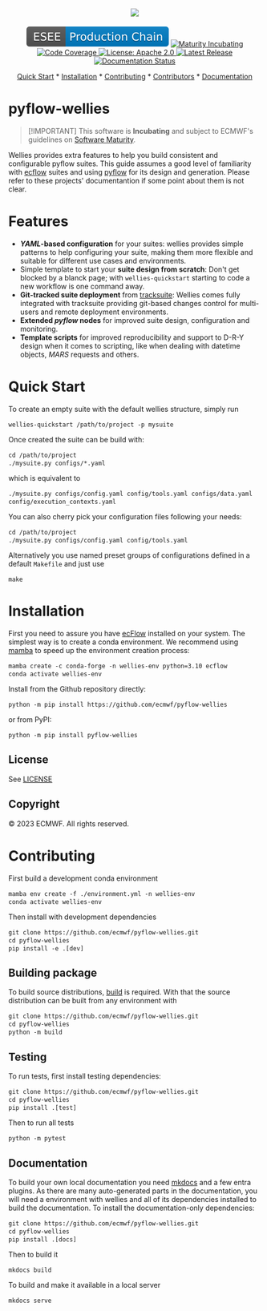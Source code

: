 <h3 align="center">
<picture>
    <source srcset="https://raw.githubusercontent.com/ecmwf/logos/feature/add-logo-pyflow_wellies-20250501113719/logos/pyflow/logo_wellies_dark.svg" media="(prefers-color-scheme: dark)">
    <img src="https://raw.githubusercontent.com/ecmwf/logos/feature/add-logo-pyflow_wellies-20250501113719/logos/pyflow/logo_wellies_light.svg" width="100">
  </picture>
</br>
</h3>


<p align="center">
  <img src="https://raw.githubusercontent.com/ecmwf/codex/refs/heads/main/ESEE/production_chain_badge.svg" alt="ESEE Production Chain">
  <a href="https://github.com/ecmwf/codex/blob/refs/heads/main/Project%20Maturity/readme.md">
    <img src="https://img.shields.io/badge/Maturity-Incubating-lightskyblue" alt="Maturity Incubating">
  </a>

<a href="https://codecov.io/gh/ecmwf/pyflow_wellies">
    <img src="https://codecov.io/gh/ecmwf/pyflow_wellies/branch/develop/graph/badge.svg" alt="Code Coverage">
  </a>

  <a href="https://opensource.org/licenses/apache-2-0">
    <img src="https://img.shields.io/badge/License-Apache%202.0-blue.svg" alt="License: Apache 2.0">
  </a>

  <a href="https://github.com/ecmwf/pyflow_wellies/releases">
    <img src="https://img.shields.io/github/v/release/ecmwf/pyflow_wellies?color=blue&label=Release&style=flat-square" alt="Latest Release">
  </a>
  <a href="https://pyflow_wellies.readthedocs.io/en/latest/?badge=latest">
    <img src="https://readthedocs.org/projects/pyflow_wellies/badge/?version=latest" alt="Documentation Status">
  </a>
</p>

<p align="center">
  <a href="#quick-start">Quick Start</a> *
  <a href="#installation">Installation</a> *
  <a href="#contributing">Contributing</a> *
  <a href="#contributors">Contributors</a> *
  <a href="https://pyflow_wellies.readthedocs.io/en/latest/">Documentation</a>
</p>


# pyflow-wellies

> \[!IMPORTANT\]
> This software is **Incubating** and subject to ECMWF's guidelines on [Software Maturity](https://github.com/ecmwf/codex/raw/refs/heads/main/Project%20Maturity).

Wellies provides extra features to help you build consistent and configurable
pyflow suites. This guide assumes a good level of familiarity with
[ecflow](https://ecflow.readthedocs.io) suites and using
[pyflow](http://pyflow-workflow-generator.readthedocs.io) for its design and
generation. Please refer to these projects' documentantion if some point about
them is not clear.

# Features

- ***YAML*-based configuration** for your suites: wellies provides simple
patterns to help configuring your suite, making them more flexible and suitable for
different use cases and environments.
- Simple template to start your **suite design from scratch**: Don't get blocked
by a blanck page; with `wellies-quickstart` starting to code a new workflow is
one command away.
- **Git-tracked suite deployment** from [tracksuite](https://github.com/ecmwf/tracksuite): Wellies comes fully integrated with tracksuite providing git-based changes control for multi-users and remote deployment environments.
- **Extended *pyflow* nodes** for improved suite design, configuration and monitoring.
- **Template scripts** for improved reproducibility and support to D-R-Y design when it comes to scripting, like when dealing with datetime objects, *MARS* requests and others.

# Quick Start

To create an empty suite with the default wellies structure, simply run

```
wellies-quickstart /path/to/project -p mysuite
```

Once created the suite can be build with:

```
cd /path/to/project
./mysuite.py configs/*.yaml
```

which is equivalent to

```
./mysuite.py configs/config.yaml config/tools.yaml configs/data.yaml config/execution_contexts.yaml
```

You can also cherry pick your configuration files following your needs:

```
cd /path/to/project
./mysuite.py configs/config.yaml config/tools.yaml
```

Alternatively you use named preset groups of configurations defined in a default `Makefile` and just use

```
make
```

# Installation

First you need to assure you have [ecFlow](https://ecflow.readthedocs.io/en/latest/) installed on your system.
The simplest way is to create a conda environment. We recommend using
[mamba](https://mamba.readthedocs.io/en/latest/index.html) to speed up the environment creation process:

```
mamba create -c conda-forge -n wellies-env python=3.10 ecflow
conda activate wellies-env
```

Install from the Github repository directly:
```
python -m pip install https://github.com/ecmwf/pyflow-wellies
```
or from PyPI:
```
python -m pip install pyflow-wellies
```

## License

See [LICENSE](LICENSE)

## Copyright

© 2023 ECMWF. All rights reserved.

# Contributing

First build a development conda environment

```
mamba env create -f ./environment.yml -n wellies-env
conda activate wellies-env
```

Then install with development dependencies

```
git clone https://github.com/ecmwf/pyflow-wellies.git
cd pyflow-wellies
pip install -e .[dev]
```

## Building package

To build source distributions, [build](https://build.pypa.io/en/stable/index.html) is required.
With that the source distribution can be built from any environment with

```
git clone https://github.com/ecmwf/pyflow-wellies.git
cd pyflow-wellies
python -m build
```

## Testing

To run tests, first install testing dependencies:

```
git clone https://github.com/ecmwf/pyflow-wellies.git
cd pyflow-wellies
pip install .[test]
```

Then to run all tests
```
python -m pytest
```

## Documentation

To build your own local documentation you need [mkdocs](https://www.mkdocs.org) and a few
entra plugins. As there are many auto-generated parts in the documentation,
you will need a environment with wellies and all of its dependencies installed to build the documentation.
To install the documentation-only dependencies:

    git clone https://github.com/ecmwf/pyflow-wellies.git
    cd pyflow-wellies
    pip install .[docs]

Then to build it

    mkdocs build

To build and make it available in a local server

    mkdocs serve
